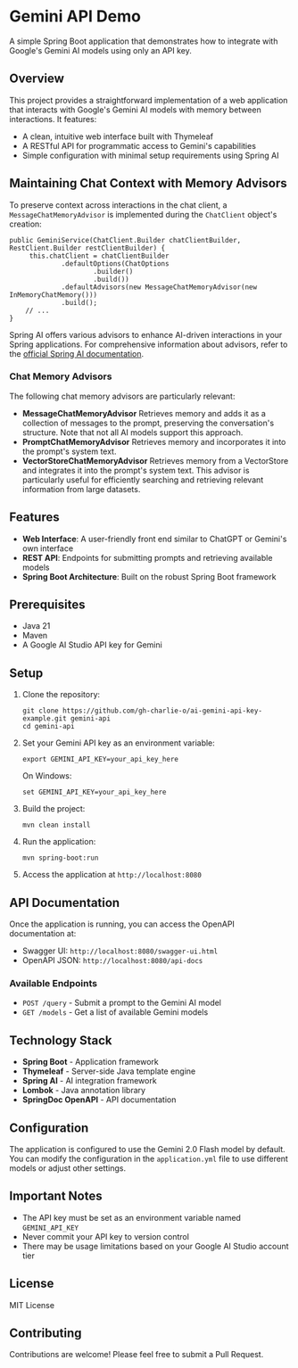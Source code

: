 # Gemini API Demo

A simple Spring Boot application that demonstrates how to integrate with Google's Gemini AI models using only an API key.

## Overview

This project provides a straightforward implementation of a web application that interacts with Google's Gemini AI models with memory between interactions. It features:

- A clean, intuitive web interface built with Thymeleaf
- A RESTful API for programmatic access to Gemini's capabilities
- Simple configuration with minimal setup requirements using Spring AI

## Maintaining Chat Context with Memory Advisors


To preserve context across interactions in the chat client, a `MessageChatMemoryAdvisor` is implemented during the `ChatClient` object's creation:
```
public GeminiService(ChatClient.Builder chatClientBuilder, RestClient.Builder restClientBuilder) {
     this.chatClient = chatClientBuilder
             .defaultOptions(ChatOptions
                     .builder()
                     .build())
             .defaultAdvisors(new MessageChatMemoryAdvisor(new InMemoryChatMemory()))
             .build();
    // ...
}
```
Spring AI offers various advisors to enhance AI-driven interactions in your Spring applications. For comprehensive information about advisors, refer to the [official Spring AI documentation](https://docs.spring.io/spring-ai/reference/api/advisors.html).

### Chat Memory Advisors
The following chat memory advisors are particularly relevant:
- **MessageChatMemoryAdvisor**
  Retrieves memory and adds it as a collection of messages to the prompt, preserving the conversation's structure. Note that not all AI models support this approach.
- **PromptChatMemoryAdvisor**
  Retrieves memory and incorporates it into the prompt's system text.
- **VectorStoreChatMemoryAdvisor**
  Retrieves memory from a VectorStore and integrates it into the prompt's system text. This advisor is particularly useful for efficiently searching and retrieving relevant information from large datasets.


## Features

- **Web Interface**: A user-friendly front end similar to ChatGPT or Gemini's own interface
- **REST API**: Endpoints for submitting prompts and retrieving available models
- **Spring Boot Architecture**: Built on the robust Spring Boot framework

## Prerequisites

- Java 21
- Maven
- A Google AI Studio API key for Gemini

## Setup

1. Clone the repository:
   ```
   git clone https://github.com/gh-charlie-o/ai-gemini-api-key-example.git gemini-api
   cd gemini-api
   ```

2. Set your Gemini API key as an environment variable:
   ```
   export GEMINI_API_KEY=your_api_key_here
   ```
   
   On Windows:
   ```
   set GEMINI_API_KEY=your_api_key_here
   ```

3. Build the project:
   ```
   mvn clean install
   ```

4. Run the application:
   ```
   mvn spring-boot:run
   ```

5. Access the application at `http://localhost:8080`

## API Documentation

Once the application is running, you can access the OpenAPI documentation at:
- Swagger UI: `http://localhost:8080/swagger-ui.html`
- OpenAPI JSON: `http://localhost:8080/api-docs`

### Available Endpoints

- `POST /query` - Submit a prompt to the Gemini AI model
- `GET /models` - Get a list of available Gemini models

## Technology Stack

- **Spring Boot** - Application framework
- **Thymeleaf** - Server-side Java template engine
- **Spring AI** - AI integration framework
- **Lombok** - Java annotation library
- **SpringDoc OpenAPI** - API documentation

## Configuration

The application is configured to use the Gemini 2.0 Flash model by default. You can modify the configuration in the `application.yml` file to use different models or adjust other settings.

## Important Notes

- The API key must be set as an environment variable named `GEMINI_API_KEY`
- Never commit your API key to version control
- There may be usage limitations based on your Google AI Studio account tier

## License

MIT License

## Contributing

Contributions are welcome! Please feel free to submit a Pull Request.